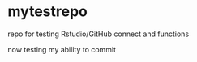 # mytestrepo
repo for testing Rstudio/GitHub connect and functions

now testing my ability to commit
